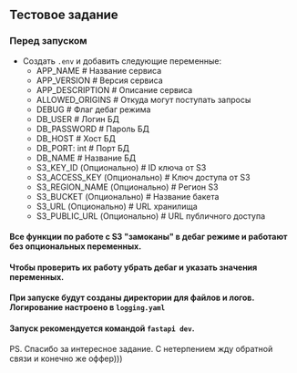 ## Тестовое задание

### Перед запуском
- Создать ```.env``` и добавить следующие переменные:
  - APP_NAME  # Название сервиса
  - APP_VERSION  # Версия сервиса
  - APP_DESCRIPTION  # Описание сервиса
  - ALLOWED_ORIGINS  # Откуда могут поступать запросы
  - DEBUG # Флаг дебаг режима
  - DB_USER  # Логин БД
  - DB_PASSWORD  # Пароль БД
  - DB_HOST  # Хост БД
  - DB_PORT: int  # Порт БД
  - DB_NAME  # Название БД
  - S3_KEY_ID (Опционально)  # ID ключа от S3
  - S3_ACCESS_KEY (Опционально)  # Ключ доступа от S3
  - S3_REGION_NAME (Опционально)  # Регион S3
  - S3_BUCKET (Опционально)  # Название бакета
  - S3_URL (Опционально)  # URL хранилища
  - S3_PUBLIC_URL (Опционально)  # URL публичного доступа
#### Все функции по работе с S3 "замоканы" в дебаг режиме и работают без опциональных переменных.
#### Чтобы проверить их работу убрать дебаг и указать значения переменных.

#### При запуске будут созданы директории для файлов и логов. Логирование настроено в ```logging.yaml```

#### Запуск рекомендуется командой ```fastapi dev```. 

PS. Спасибо за интересное задание. С нетерпением жду обратной связи и конечно же оффер)))